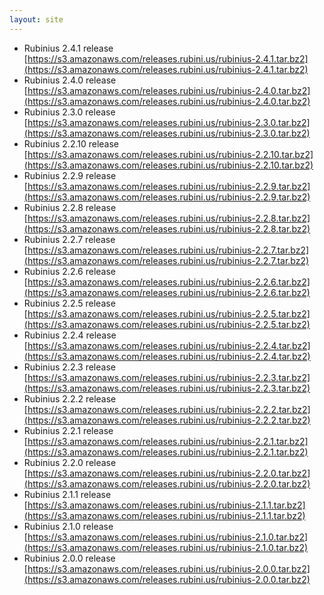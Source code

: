 ```yaml
---
layout: site
---
```


* Rubinius 2.4.1 release [https://s3.amazonaws.com/releases.rubini.us/rubinius-2.4.1.tar.bz2](https://s3.amazonaws.com/releases.rubini.us/rubinius-2.4.1.tar.bz2)
* Rubinius 2.4.0 release [https://s3.amazonaws.com/releases.rubini.us/rubinius-2.4.0.tar.bz2](https://s3.amazonaws.com/releases.rubini.us/rubinius-2.4.0.tar.bz2)
* Rubinius 2.3.0 release [https://s3.amazonaws.com/releases.rubini.us/rubinius-2.3.0.tar.bz2](https://s3.amazonaws.com/releases.rubini.us/rubinius-2.3.0.tar.bz2)
* Rubinius 2.2.10 release [https://s3.amazonaws.com/releases.rubini.us/rubinius-2.2.10.tar.bz2](https://s3.amazonaws.com/releases.rubini.us/rubinius-2.2.10.tar.bz2)
* Rubinius 2.2.9 release [https://s3.amazonaws.com/releases.rubini.us/rubinius-2.2.9.tar.bz2](https://s3.amazonaws.com/releases.rubini.us/rubinius-2.2.9.tar.bz2)
* Rubinius 2.2.8 release [https://s3.amazonaws.com/releases.rubini.us/rubinius-2.2.8.tar.bz2](https://s3.amazonaws.com/releases.rubini.us/rubinius-2.2.8.tar.bz2)
* Rubinius 2.2.7 release [https://s3.amazonaws.com/releases.rubini.us/rubinius-2.2.7.tar.bz2](https://s3.amazonaws.com/releases.rubini.us/rubinius-2.2.7.tar.bz2)
* Rubinius 2.2.6 release [https://s3.amazonaws.com/releases.rubini.us/rubinius-2.2.6.tar.bz2](https://s3.amazonaws.com/releases.rubini.us/rubinius-2.2.6.tar.bz2)
* Rubinius 2.2.5 release [https://s3.amazonaws.com/releases.rubini.us/rubinius-2.2.5.tar.bz2](https://s3.amazonaws.com/releases.rubini.us/rubinius-2.2.5.tar.bz2)
* Rubinius 2.2.4 release [https://s3.amazonaws.com/releases.rubini.us/rubinius-2.2.4.tar.bz2](https://s3.amazonaws.com/releases.rubini.us/rubinius-2.2.4.tar.bz2)
* Rubinius 2.2.3 release [https://s3.amazonaws.com/releases.rubini.us/rubinius-2.2.3.tar.bz2](https://s3.amazonaws.com/releases.rubini.us/rubinius-2.2.3.tar.bz2)
* Rubinius 2.2.2 release [https://s3.amazonaws.com/releases.rubini.us/rubinius-2.2.2.tar.bz2](https://s3.amazonaws.com/releases.rubini.us/rubinius-2.2.2.tar.bz2)
* Rubinius 2.2.1 release [https://s3.amazonaws.com/releases.rubini.us/rubinius-2.2.1.tar.bz2](https://s3.amazonaws.com/releases.rubini.us/rubinius-2.2.1.tar.bz2)
* Rubinius 2.2.0 release [https://s3.amazonaws.com/releases.rubini.us/rubinius-2.2.0.tar.bz2](https://s3.amazonaws.com/releases.rubini.us/rubinius-2.2.0.tar.bz2)
* Rubinius 2.1.1 release [https://s3.amazonaws.com/releases.rubini.us/rubinius-2.1.1.tar.bz2](https://s3.amazonaws.com/releases.rubini.us/rubinius-2.1.1.tar.bz2)
* Rubinius 2.1.0 release [https://s3.amazonaws.com/releases.rubini.us/rubinius-2.1.0.tar.bz2](https://s3.amazonaws.com/releases.rubini.us/rubinius-2.1.0.tar.bz2)
* Rubinius 2.0.0 release [https://s3.amazonaws.com/releases.rubini.us/rubinius-2.0.0.tar.bz2](https://s3.amazonaws.com/releases.rubini.us/rubinius-2.0.0.tar.bz2)

